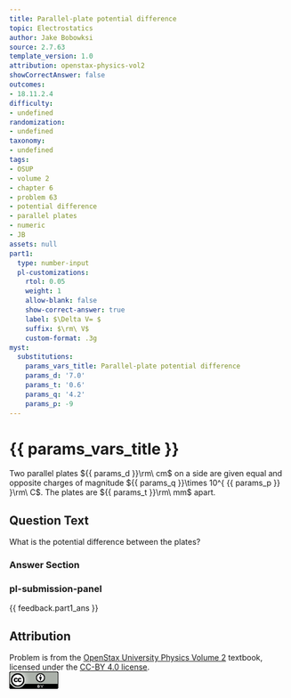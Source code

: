 ```yaml
---
title: Parallel-plate potential difference
topic: Electrostatics
author: Jake Bobowksi
source: 2.7.63
template_version: 1.0
attribution: openstax-physics-vol2
showCorrectAnswer: false
outcomes:
- 18.11.2.4
difficulty:
- undefined
randomization:
- undefined
taxonomy:
- undefined
tags:
- OSUP
- volume 2
- chapter 6
- problem 63
- potential difference
- parallel plates
- numeric
- JB
assets: null
part1:
  type: number-input
  pl-customizations:
    rtol: 0.05
    weight: 1
    allow-blank: false
    show-correct-answer: true
    label: $\Delta V= $
    suffix: $\rm\ V$
    custom-format: .3g
myst:
  substitutions:
    params_vars_title: Parallel-plate potential difference
    params_d: '7.0'
    params_t: '0.6'
    params_q: '4.2'
    params_p: -9
---
```

# {{ params_vars_title }}
Two parallel plates ${{ params_d }}\rm\ cm$ on a side are given equal and opposite charges of magnitude ${{ params_q }}\times 10^{ {{ params_p }} }\rm\ C$.
The plates are ${{ params_t }}\rm\ mm$ apart.

## Question Text

What is the potential difference between the plates?

### Answer Section

### pl-submission-panel

{{ feedback.part1_ans }}

## Attribution

Problem is from the [OpenStax University Physics Volume 2](https://openstax.org/details/books/university-physics-volume-2) textbook, licensed under the [CC-BY 4.0 license](https://creativecommons.org/licenses/by/4.0/).<br>![Image representing the Creative Commons 4.0 BY license.](https://raw.githubusercontent.com/firasm/bits/master/by.png)